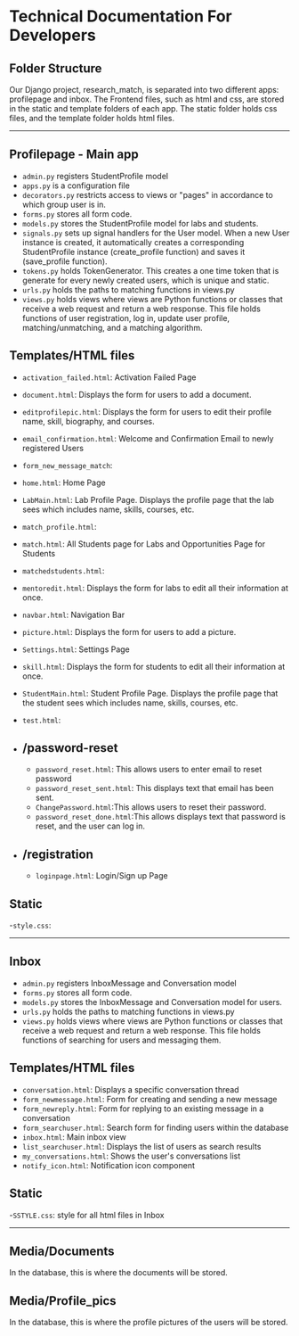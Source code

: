 # Technical Documentation For Developers

## Folder Structure
Our Django project, research_match, is separated into two different apps: profilepage and inbox. The Frontend files, such as html and css, are stored in the static and template folders of each app. The static folder holds css files, and the template folder holds html files.

---
## Profilepage - Main app

- `admin.py` registers StudentProfile model
- `apps.py` is a configuration file
- `decorators.py` restricts access to views or "pages" in accordance to which group user is in.
- `forms.py` stores all form code.
- `models.py` stores the StudentProfile model for labs and students.
- `signals.py` sets up signal handlers for the User model. When a new User instance is created, it automatically creates a corresponding StudentProfile instance (create_profile function) and saves it (save_profile function).
- `tokens.py` holds TokenGenerator. This creates a one time token that is generate for every newly created users, which is unique and static.
- `urls.py` holds the paths to matching functions in views.py
- `views.py` holds views where views are Python functions or classes that receive a web request and return a web response. This file holds functions of user registration, log in, update user profile, matching/unmatching, and a matching algorithm.

## Templates/HTML files

- `activation_failed.html`: Activation Failed Page
- `document.html`: Displays the form for users to add a document. 
- `editprofilepic.html`: Displays the form for users to edit their profile name, skill, biography, and courses.
- `email_confirmation.html`: Welcome and Confirmation Email to newly registered Users
- `form_new_message_match`:
- `home.html`: Home Page
- `LabMain.html`: Lab Profile Page. Displays the profile page that the lab sees which includes name, skills, courses, etc.
- `match_profile.html`:
- `match.html`: All Students page for Labs and Opportunities Page for Students
- `matchedstudents.html`:
- `mentoredit.html`: Displays the form for labs to edit all their information at once.
- `navbar.html`: Navigation Bar
- `picture.html`: Displays the form for users to add a picture.
- `Settings.html`: Settings Page
- `skill.html`: Displays the form for students to edit all their information at once.
- `StudentMain.html`: Student Profile Page. Displays the profile page that the student sees which includes name, skills, courses, etc.
- `test.html`:

- ## /password-reset
    - `password_reset.html`: This allows users to enter email to reset password  
    - `password_reset_sent.html`: This displays text that email has been sent.  
    - `ChangePassword.html`:This allows users to reset their password. 
    - `password_reset_done.html`:This allows displays text that password is reset, and the user can log in.

- ## /registration
    - `loginpage.html`: Login/Sign up Page
  
## Static
-`style.css`:

---
## Inbox

- `admin.py` registers InboxMessage and Conversation model
- `forms.py` stores all form code.
- `models.py` stores the InboxMessage and Conversation model for users.
- `urls.py` holds the paths to matching functions in views.py
- `views.py` holds views where views are Python functions or classes that receive a web request and return a web response. This file holds functions of searching for users and messaging them.

## Templates/HTML files
- `conversation.html`: Displays a specific conversation thread
- `form_newmessage.html`: Form for creating and sending a new message
- `form_newreply.html`: Form for replying to an existing message in a conversation
- `form_searchuser.html`: Search form for finding users within the database
- `inbox.html`: Main inbox view
- `list_searchuser.html`: Displays the list of users as search results
- `my_conversations.html`: Shows the user's conversations list
- `notify_icon.html`: Notification icon component




## Static
-`SSTYLE.css`: style for all html files in Inbox

---

## Media/Documents
In the database, this is where the documents will be stored.

## Media/Profile_pics
In the database, this is where the profile pictures of the users will be stored.


